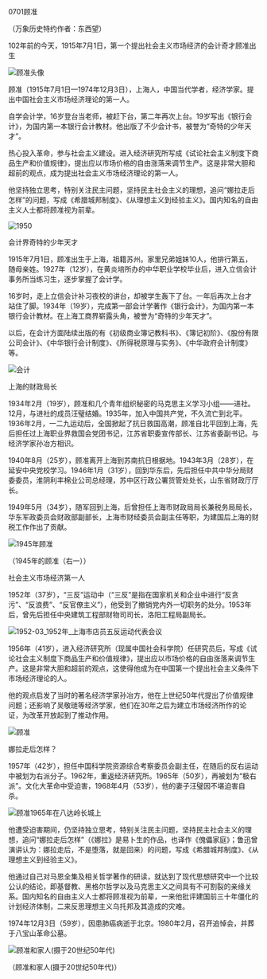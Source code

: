 0701顾准

（万象历史特约作者：东西望）

102年前的今天，1915年7月1日，第一个提出社会主义市场经济的会计奇才顾准出生

![顾准头像](顾准头像.jpg)



顾准（1915年7月1日—1974年12月3日），上海人，中国当代学者，经济学家。提出中国社会主义市场经济理论的第一人。

自学会计学，16岁登台当老师，被赶下台，第二年再次上台。19岁写出《银行会计》，为国内第一本银行会计教材。他出版了不少会计书，被誉为“奇特的少年天才”。

热心投入革命，参与社会主义建设。进入经济研究所写成《试论社会主义制度下商品生产和价值规律》，提出应以市场价格的自由涨落来调节生产。这是非常大胆和超前的观点，成为提出社会主义市场经济理论的第一人。

他坚持独立思考，特别关注民主问题，坚持民主社会主义的理想，追问“娜拉走后怎样”的问题，写成《希腊城邦制度》、《从理想主义到经验主义》。国内知名的自由主义人士都将顾准视为前辈。

![1950](1950.jpg)

会计界奇特的少年天才

1915年7月1日，顾准出生于上海，祖籍苏州。家里兄弟姐妹10人，他排行第五，随母亲姓。1927年（12岁），在黄炎培所办的中华职业学校毕业后，进入立信会计事务所当练习生，逐步掌握了会计学。

16岁时，走上立信会计补习夜校的讲台，却被学生轰下了台。一年后再次上台才站住了脚。1934年（19岁），完成第一部会计学著作《银行会计》，为国内第一本银行会计教材。在上海工商界崭露头角，被誉为“奇特的少年天才”。

以后，在会计方面陆续出版的有《初级商业簿记教科书》、《簿记初阶》、《股份有限公司会计》、《中华银行会计制度》、《所得税原理与实务》、《中华政府会计制度》等。

![会计](会计.jpg)

上海的财政局长

1934年2月（19岁），顾准和几个青年组织秘密的马克思主义学习小组——进社。12月，与进社的成员汪璧结婚。1935年，加入中国共产党，不久流亡到北平。1936年2月，一二九运动后，全国掀起了抗日救国高潮，顾准自北平回到上海，先后担任过上海职业界救国会党团书记，江苏省职委宣传部长、江苏省委副书记。与经济学家孙冶方相识。

1940年8月（25岁），顾准离开上海到苏南抗日根据地。1943年3月（28岁），在延安中央党校学习。1946年1月（31岁），回到华东后，先后担任中共中华分局财委委员，淮阴利丰棉业公司总经理，苏中区行政公署货管处处长，山东省财政厅厅长。

1949年5月（34岁），随军回到上海，后曾担任上海市财政局局长兼税务局局长，华东军政委员会财政部副部长，上海市财经委员会副主任等职，为建国后上海的财税工作作出了贡献。

![1945年顾准](1945年顾准.jpeg)

（1945年的顾准（右一））

社会主义市场经济第一人

1952年（37岁），“三反”运动中（“三反”是指在国家机关和企业中进行“反贪污”、“反浪费”、“反官僚主义”），他受到了撤销党内外一切职务的处分。1953年后，曾先后担任中央建筑工程部财物司司长，洛阳工程局副局长。

![1952-03_1952年_上海市店员五反运动代表会议](1952-03_1952年_上海市店员五反运动代表会议.png)

1956年（41岁），进入经济研究所（现属中国社会科学院）任研究员后，写成《试论社会主义制度下商品生产和价值规律》，提出应以市场价格的自由涨落来调节生产。这是非常大胆和超前的观点，这使得他成为在中国第一个提出社会主义条件下市场经济理论的人。

他的观点启发了当时的著名经济学家孙冶方，他在上世纪50年代提出了价值规律问题；还影响了吴敬琏等经济学家，他们在30年之后为建立市场经济所作的论证，为改革开放起到了推动作用。

![顾准](顾准.jpg)

娜拉走后怎样？

1957年（42岁），担任中国科学院资源综合考察委员会副主任，在随后的反右运动中被划为右派分子。1962年，重返经济研究所。1965年（50岁），再被划为“极右派”。文化大革命中受迫害，1968年4月（53岁），他的妻子汪璧因不堪迫害自杀。

![顾准1965年在八达岭长城上](顾准1965年在八达岭长城上.jpg)

他遭受迫害期间，仍坚持独立思考，特别关注民主问题，坚持民主社会主义的理想，追问“娜拉走后怎样”（《娜拉》是易卜生的作品，也译作《傀儡家庭》；鲁迅曾演讲认为：娜拉走后，不是堕落，就是回来）的问题，写成《希腊城邦制度》、《从理想主义到经验主义》。 

他通过自己对马恩全集及相关哲学著作的研读，就达到了现代思想研究中一个比较公认的结论，即基督教、黑格尔哲学以及马克思主义之间具有不可割裂的亲缘关系。国内知名的自由主义人士都将顾准视为前辈，一来他批评建国前三十年僵化的计划经济体制，二来反思理想主义乌托邦及其造成的灾难。

1974年12月3日（59岁），因患肺癌病逝于北京。1980年2月，召开追悼会，并葬于八宝山革命公墓。

![顾准和家人(摄于20世纪50年代)](顾准和家人(摄于20世纪50年代).jpg)

（顾准和家人(摄于20世纪50年代)）